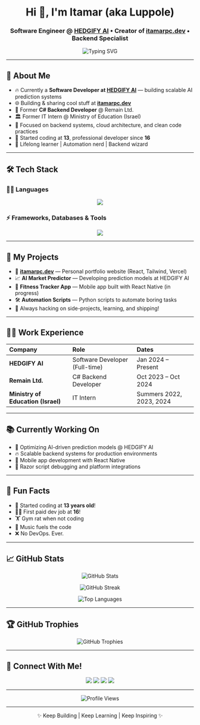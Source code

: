 <h1 align="center">Hi 👋, I'm Itamar (aka Luppole)</h1>
<h3 align="center">
  Software Engineer @ <a href="https://hedgify.ai/" target="_blank">HEDGIFY AI</a> • Creator of <a href="https://itamarpc.dev/" target="_blank">itamarpc.dev</a> • Backend Specialist
</h3>

<p align="center">
  <img src="https://readme-typing-svg.herokuapp.com?font=Fira+Code&weight=500&size=24&pause=1000&center=true&vCenter=true&width=435&color=00FF00&lines=Currently+Working+at+HEDGIFY+AI;Software+Engineer+💻;Backend+Developer+🛠️;Full+Stack+Explorer+🚀;Always+Learning+📚" alt="Typing SVG" />
</p>

---

## 🚀 About Me

- 🔥 Currently a **Software Developer at [HEDGIFY AI](https://hedgify.ai/)** — building scalable AI prediction systems
- 🌐 Building & sharing cool stuff at [**itamarpc.dev**](https://itamarpc.dev/)
- 💼 Former **C# Backend Developer** @ Remain Ltd.
- 🏛️ Former IT Intern @ Ministry of Education (Israel)
- 🎯 Focused on backend systems, cloud architecture, and clean code practices
- 👶 Started coding at **13**, professional developer since **16**
- 🧠 Lifelong learner | Automation nerd | Backend wizard

---

## 🛠 Tech Stack

### 👨‍💻 Languages
<p align="center">
  <img src="https://skillicons.dev/icons?i=python,java,cs,c,ts,js,html,css" />
</p>

### ⚡ Frameworks, Databases & Tools
<p align="center">
  <img src="https://skillicons.dev/icons?i=dotnet,nodejs,react,firebase,mysql,postgres,androidstudio,git,github,gitlab,vscode" />
</p>

---

## 🧩 My Projects

- 🧠 [**itamarpc.dev**](https://itamarpc.dev/) — Personal portfolio website (React, Tailwind, Vercel)
- 📈 **AI Market Predictor** — Developing prediction models at HEDGIFY AI
- 📱 **Fitness Tracker App** — Mobile app built with React Native (in progress)
- 🛠 **Automation Scripts** — Python scripts to automate boring tasks
- 💬 Always hacking on side-projects, learning, and shipping!

---

## 🧑‍💼 Work Experience

| Company | Role | Dates |
|:--------|:-----|:------|
| **HEDGIFY AI** | Software Developer (Full-time) | Jan 2024 – Present |
| **Remain Ltd.** | C# Backend Developer | Oct 2023 – Oct 2024 |
| **Ministry of Education (Israel)** | IT Intern | Summers 2022, 2023, 2024 |

---

## 📚 Currently Working On

- 🤖 Optimizing AI-driven prediction models @ HEDGIFY AI
- 🔥 Scalable backend systems for production environments
- 📱 Mobile app development with React Native
- 🧩 Razor script debugging and platform integrations

---

## 🎯 Fun Facts

- 🚀 Started coding at **13 years old**!
- 👨‍💻 First paid dev job at **16**!
- 🏋️ Gym rat when not coding
- 🎵 Music fuels the code
- ❌ No DevOps. Ever.

---

## 📈 GitHub Stats

<p align="center">
  <img src="https://github-readme-stats.vercel.app/api?username=luppole&show_icons=true&theme=tokyonight&hide=contribs,prs" alt="GitHub Stats" />
</p>

<p align="center">
  <img src="https://github-readme-streak-stats.herokuapp.com/?user=luppole&theme=tokyonight" alt="GitHub Streak" />
</p>

<p align="center">
  <img src="https://github-readme-stats.vercel.app/api/top-langs/?username=luppole&layout=compact&theme=tokyonight&hide=shaderlab,hlsl,cpp,gap&langs_count=8" alt="Top Languages" />
</p>

---

## 🏆 GitHub Trophies

<p align="center">
  <img src="https://github-profile-trophy.vercel.app/?username=luppole&theme=darkhub&row=1&margin-w=20" alt="GitHub Trophies" />
</p>

---

## 🔗 Connect With Me!

<p align="center">
  <a href="https://itamarpc.dev/" target="_blank"><img src="https://img.shields.io/badge/Website-000000?style=for-the-badge&logo=About.me&logoColor=white" /></a>
  <a href="https://github.com/luppole" target="_blank"><img src="https://img.shields.io/badge/GitHub-181717?style=for-the-badge&logo=github&logoColor=white" /></a>
  <a href="https://www.linkedin.com/in/itamar-p-52a5b1256/" target="_blank"><img src="https://img.shields.io/badge/LinkedIn-0A66C2?style=for-the-badge&logo=linkedin&logoColor=white" /></a>
  <a href="https://discord.com/users/luppole" target="_blank"><img src="https://img.shields.io/badge/Discord-5865F2?style=for-the-badge&logo=discord&logoColor=white" /></a>
</p>

---

<p align="center">
  <img src="https://komarev.com/ghpvc/?username=luppole&label=Profile%20views&color=0e75b6&style=flat" alt="Profile Views" />
</p>

---

<p align="center">
  ✨ Keep Building | Keep Learning | Keep Inspiring ✨
</p>
